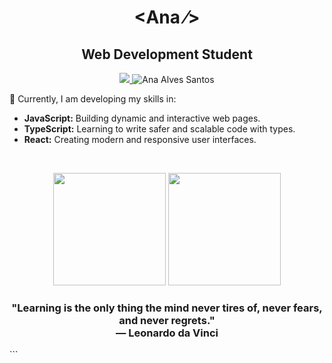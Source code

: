 <h1 align="center"><span color="blue">&lt;</span>Ana <span>&frasl;&gt;</span></h1>
<h2 align="center">Web Development Student</h2>
<p align="center">
  <a href="https://www.linkedin.com/in/ana-alves-santos/">
    <img src="https://img.shields.io/badge/-LinkedIn-blue?style=flat-square&logo=Linkedin&logoColor=white" />
  </a>
  </a>
  <img src="https://komarev.com/ghpvc/?username=ana-alves-santos" alt="Ana Alves Santos" />
</p>

🌱 Currently, I am developing my skills in:

- **JavaScript:** Building dynamic and interactive web pages.  
- **TypeScript:** Learning to write safer and scalable code with types.  
- **React:** Creating modern and responsive user interfaces.

<br /> <p align="center"> <img height="180em" src="https://github-readme-stats.vercel.app/api?username=ana-alves-santos&show_icons=true&theme=radical" /> <img height="180em" src="https://github-readme-stats.vercel.app/api/top-langs/?username=ana-alves-santos&layout=compact&langs_count=5&theme=radical" /> </p> <h3 align="center"> "Learning is the only thing the mind never tires of, never fears, and never regrets." <br />— Leonardo da Vinci </h3> ```
